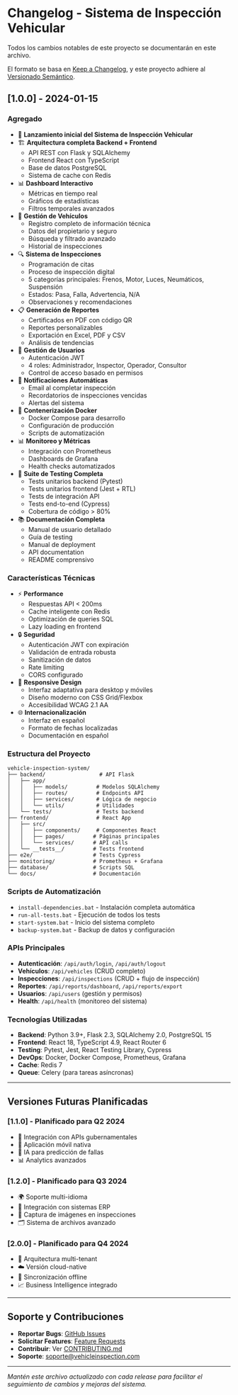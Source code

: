 # Changelog - Sistema de Inspección Vehicular

Todos los cambios notables de este proyecto se documentarán en este archivo.

El formato se basa en [Keep a Changelog](https://keepachangelog.com/es-ES/1.0.0/), y este proyecto adhiere al [Versionado Semántico](https://semver.org/lang/es/).

## [1.0.0] - 2024-01-15

### Agregado
- 🎉 **Lanzamiento inicial del Sistema de Inspección Vehicular**
- 🏗️ **Arquitectura completa Backend + Frontend**
  - API REST con Flask y SQLAlchemy
  - Frontend React con TypeScript
  - Base de datos PostgreSQL
  - Sistema de cache con Redis
- 📊 **Dashboard Interactivo**
  - Métricas en tiempo real
  - Gráficos de estadísticas
  - Filtros temporales avanzados
- 🚗 **Gestión de Vehículos**
  - Registro completo de información técnica
  - Datos del propietario y seguro
  - Búsqueda y filtrado avanzado
  - Historial de inspecciones
- 🔍 **Sistema de Inspecciones**
  - Programación de citas
  - Proceso de inspección digital
  - 5 categorías principales: Frenos, Motor, Luces, Neumáticos, Suspensión
  - Estados: Pasa, Falla, Advertencia, N/A
  - Observaciones y recomendaciones
- 📋 **Generación de Reportes**
  - Certificados en PDF con código QR
  - Reportes personalizables
  - Exportación en Excel, PDF y CSV
  - Análisis de tendencias
- 👥 **Gestión de Usuarios**
  - Autenticación JWT
  - 4 roles: Administrador, Inspector, Operador, Consultor
  - Control de acceso basado en permisos
- 📧 **Notificaciones Automáticas**
  - Email al completar inspección
  - Recordatorios de inspecciones vencidas
  - Alertas del sistema
- 🐳 **Contenerización Docker**
  - Docker Compose para desarrollo
  - Configuración de producción
  - Scripts de automatización
- 📊 **Monitoreo y Métricas**
  - Integración con Prometheus
  - Dashboards de Grafana
  - Health checks automatizados
- 🧪 **Suite de Testing Completa**
  - Tests unitarios backend (Pytest)
  - Tests unitarios frontend (Jest + RTL)
  - Tests de integración API
  - Tests end-to-end (Cypress)
  - Cobertura de código > 80%
- 📚 **Documentación Completa**
  - Manual de usuario detallado
  - Guía de testing
  - Manual de deployment
  - API documentation
  - README comprensivo

### Características Técnicas
- ⚡ **Performance**
  - Respuestas API < 200ms
  - Cache inteligente con Redis
  - Optimización de queries SQL
  - Lazy loading en frontend
- 🔒 **Seguridad**
  - Autenticación JWT con expiración
  - Validación de entrada robusta
  - Sanitización de datos
  - Rate limiting
  - CORS configurado
- 📱 **Responsive Design**
  - Interfaz adaptativa para desktop y móviles
  - Diseño moderno con CSS Grid/Flexbox
  - Accesibilidad WCAG 2.1 AA
- 🌐 **Internacionalización**
  - Interfaz en español
  - Formato de fechas localizadas
  - Documentación en español

### Estructura del Proyecto
```
vehicle-inspection-system/
├── backend/                 # API Flask
│   ├── app/
│   │   ├── models/         # Modelos SQLAlchemy
│   │   ├── routes/         # Endpoints API
│   │   ├── services/       # Lógica de negocio
│   │   └── utils/          # Utilidades
│   └── tests/              # Tests backend
├── frontend/               # React App
│   ├── src/
│   │   ├── components/     # Componentes React
│   │   ├── pages/         # Páginas principales
│   │   └── services/      # API calls
│   └── __tests__/         # Tests frontend
├── e2e/                   # Tests Cypress
├── monitoring/            # Prometheus + Grafana
├── database/              # Scripts SQL
└── docs/                  # Documentación
```

### Scripts de Automatización
- `install-dependencies.bat` - Instalación completa automática
- `run-all-tests.bat` - Ejecución de todos los tests
- `start-system.bat` - Inicio del sistema completo
- `backup-system.bat` - Backup de datos y configuración

### APIs Principales
- **Autenticación**: `/api/auth/login`, `/api/auth/logout`
- **Vehículos**: `/api/vehicles` (CRUD completo)
- **Inspecciones**: `/api/inspections` (CRUD + flujo de inspección)
- **Reportes**: `/api/reports/dashboard`, `/api/reports/export`
- **Usuarios**: `/api/users` (gestión y permisos)
- **Health**: `/api/health` (monitoreo del sistema)

### Tecnologías Utilizadas
- **Backend**: Python 3.9+, Flask 2.3, SQLAlchemy 2.0, PostgreSQL 15
- **Frontend**: React 18, TypeScript 4.9, React Router 6
- **Testing**: Pytest, Jest, React Testing Library, Cypress
- **DevOps**: Docker, Docker Compose, Prometheus, Grafana
- **Cache**: Redis 7
- **Queue**: Celery (para tareas asíncronas)

---

## Versiones Futuras Planificadas

### [1.1.0] - Planificado para Q2 2024
- 🔄 Integración con APIs gubernamentales
- 📱 Aplicación móvil nativa
- 🤖 IA para predicción de fallas
- 📊 Analytics avanzados

### [1.2.0] - Planificado para Q3 2024
- 🌍 Soporte multi-idioma
- 🔗 Integración con sistemas ERP
- 📸 Captura de imágenes en inspecciones
- 🗂️ Sistema de archivos avanzado

### [2.0.0] - Planificado para Q4 2024
- 🏢 Arquitectura multi-tenant
- ☁️ Versión cloud-native
- 🔄 Sincronización offline
- 📈 Business Intelligence integrado

---

## Soporte y Contribuciones

- **Reportar Bugs**: [GitHub Issues](https://github.com/tu-usuario/vehicle-inspection-system/issues)
- **Solicitar Features**: [Feature Requests](https://github.com/tu-usuario/vehicle-inspection-system/discussions)
- **Contribuir**: Ver [CONTRIBUTING.md](CONTRIBUTING.md)
- **Soporte**: soporte@vehicleinspection.com

---

*Mantén este archivo actualizado con cada release para facilitar el seguimiento de cambios y mejoras del sistema.*